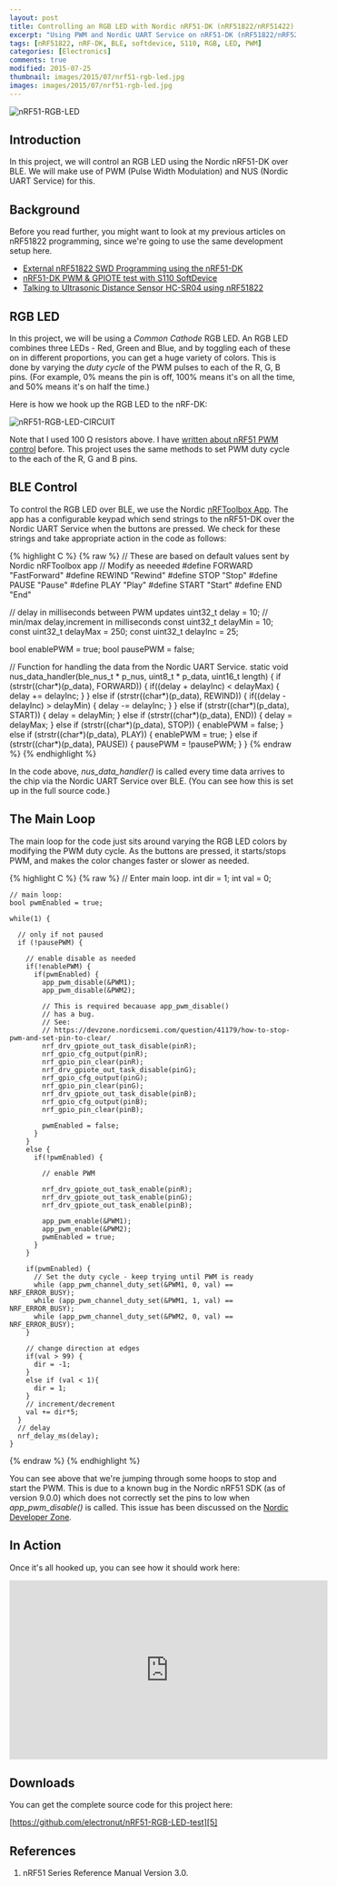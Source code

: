 ```yaml
---
layout: post
title: Controlling an RGB LED with Nordic nRF51-DK (nRF51822/nRF51422)
excerpt: "Using PWM and Nordic UART Service on nRF51-DK (nRF51822/nRF52422) to control an RGB LED over BLE."
tags: [nRF51822, nRF-DK, BLE, softdevice, S110, RGB, LED, PWM]
categories: [Electronics]
comments: true
modified: 2015-07-25
thumbnail: images/2015/07/nrf51-rgb-led.jpg
images: images/2015/07/nrf51-rgb-led.jpg
---
```


![nRF51-RGB-LED](/images/2015/07/nrf51-rgb-led.jpg "nRF51 RGB LED")

## Introduction

In this project, we will control an RGB LED using the Nordic
nRF51-DK over BLE. We will make use of PWM (Pulse Width Modulation) and
NUS (Nordic UART Service) for this.

## Background

Before you read further, you might want to look at my previous articles on
nRF51822 programming, since we're going to use the same development setup here.

* [External nRF51822 SWD Programming using the nRF51-DK][1]
* [nRF51-DK PWM & GPIOTE test with S110 SoftDevice][2]
* [Talking to Ultrasonic Distance Sensor HC-SR04 using nRF51822][3]

## RGB LED

In this project, we will be using a *Common Cathode* RGB LED. An RGB
LED combines three LEDs - Red, Green and Blue, and by toggling each of
these on in different proportions, you can get a huge variety of
colors. This is done by varying the *duty cycle* of the PWM pulses to
each of the R, G, B pins. (For example, 0% means the pin is off,
100% means it's on all the time, and 50% means it's on half the time.)

Here is how we hook up the RGB LED to the nRF-DK:

![nRF51-RGB-LED-CIRCUIT](/images/2015/07/nrf51-rgb-led-circuit.png "nRF51 RGB LED Circuit")

Note that I used 100 &Omega; resistors above. I have [written about
nRF51 PWM control][2] before. This project uses the same methods to
set PWM duty cycle to the each of the R, G and B pins.

## BLE Control

To control the RGB LED over BLE, we use the Nordic [nRFToolbox
App][4]. The app has a configurable keypad which send strings to the
nRF51-DK over the Nordic UART Service when the buttons are pressed. We
check for these strings and take appropriate action in the code as
follows:

{% highlight C %}
{% raw %}
// These are based on default values sent by Nordic nRFToolbox app
// Modify as neeeded
#define FORWARD "FastForward"
#define REWIND "Rewind"
#define STOP "Stop"
#define PAUSE "Pause"
#define PLAY "Play"
#define START "Start"
#define END "End"

// delay in milliseconds between PWM updates
uint32_t delay = 10;
// min/max delay,increment in milliseconds
const uint32_t delayMin = 10;
const uint32_t delayMax = 250;
const uint32_t delayInc = 25;

bool enablePWM = true;
bool pausePWM = false;

// Function for handling the data from the Nordic UART Service.
static void nus_data_handler(ble_nus_t * p_nus, uint8_t * p_data,
                             uint16_t length)
{
  if (strstr((char*)(p_data), FORWARD)) {
    if((delay + delayInc) < delayMax) {
      delay += delayInc;
    }
  }
  else if (strstr((char*)(p_data), REWIND)) {
    if((delay - delayInc) > delayMin) {
      delay -= delayInc;
    }
  }
  else if (strstr((char*)(p_data), START)) {
    delay = delayMin;
  }
  else if (strstr((char*)(p_data), END)) {
    delay = delayMax;
  }
  else if (strstr((char*)(p_data), STOP)) {
    enablePWM = false;
  }
  else if (strstr((char*)(p_data), PLAY)) {
    enablePWM = true;
  }
  else if (strstr((char*)(p_data), PAUSE)) {
    pausePWM = !pausePWM;
  }
}
{% endraw %}
{% endhighlight %}


In the code above, *nus_data_handler()* is called every time data
arrives to the chip via the Nordic UART Service over BLE. (You can see
how this is set up in the full source code.)

## The Main Loop

The main loop for the code just sits around varying the RGB LED
colors by modifying the PWM duty cycle. As the buttons are pressed, it
starts/stops PWM, and makes the color changes faster or slower as
needed.

{% highlight C %}
{% raw %}
// Enter main loop.
    int dir = 1;
    int val = 0;

    // main loop:
    bool pwmEnabled = true;

    while(1) {

      // only if not paused
      if (!pausePWM) {

        // enable disable as needed
        if(!enablePWM) {
          if(pwmEnabled) {
            app_pwm_disable(&PWM1);
            app_pwm_disable(&PWM2);

            // This is required becauase app_pwm_disable()
            // has a bug.
            // See:
            // https://devzone.nordicsemi.com/question/41179/how-to-stop-pwm-and-set-pin-to-clear/
            nrf_drv_gpiote_out_task_disable(pinR);
            nrf_gpio_cfg_output(pinR);
            nrf_gpio_pin_clear(pinR);
            nrf_drv_gpiote_out_task_disable(pinG);
            nrf_gpio_cfg_output(pinG);
            nrf_gpio_pin_clear(pinG);
            nrf_drv_gpiote_out_task_disable(pinB);
            nrf_gpio_cfg_output(pinB);
            nrf_gpio_pin_clear(pinB);

            pwmEnabled = false;
          }
        }
        else {
          if(!pwmEnabled) {

            // enable PWM

            nrf_drv_gpiote_out_task_enable(pinR);
            nrf_drv_gpiote_out_task_enable(pinG);
            nrf_drv_gpiote_out_task_enable(pinB);

            app_pwm_enable(&PWM1);
            app_pwm_enable(&PWM2);
            pwmEnabled = true;
          }
        }

        if(pwmEnabled) {
          // Set the duty cycle - keep trying until PWM is ready
          while (app_pwm_channel_duty_set(&PWM1, 0, val) == NRF_ERROR_BUSY);
          while (app_pwm_channel_duty_set(&PWM1, 1, val) == NRF_ERROR_BUSY);
          while (app_pwm_channel_duty_set(&PWM2, 0, val) == NRF_ERROR_BUSY);
        }

        // change direction at edges
        if(val > 99) {
          dir = -1;
        }
        else if (val < 1){
          dir = 1;
        }
        // increment/decrement
        val += dir*5;
      }      
      // delay
      nrf_delay_ms(delay);
    }
{% endraw %}
{% endhighlight %}

You can see above that we're jumping through some hoops to stop
and start the PWM. This is due to a known bug in the Nordic nRF51 SDK
(as of version 9.0.0) which does not correctly set the pins to low
when *app_pwm_disable()* is called. This issue has been discussed on
the [Nordic Developer Zone][6].

## In Action

Once it's all hooked up, you can see how it should work here:

<iframe width="560" height="315" src="https://www.youtube.com/embed/69K_P8o4c6Q" frameborder="0" allowfullscreen></iframe>

## Downloads

You can get the complete source code for this project here:

[https://github.com/electronut/nRF51-RGB-LED-test][5]


## References

1. nRF51 Series Reference Manual Version 3.0.

[1]: http://electronut.in/nrf51-dk-external-programming/
[2]: http://electronut.in/nrf51-pwm-test/
[3]: http://electronut.in/nrf51-hcsr04/
[4]: https://www.nordicsemi.com/eng/Products/nRFready-Demo-Apps/nRF-Toolbox-App
[5]: https://github.com/electronut/nRF51-RGB-LED-test
[6]: https://devzone.nordicsemi.com/question/41179/how-to-stop-pwm-and-set-pin-to-clear/

